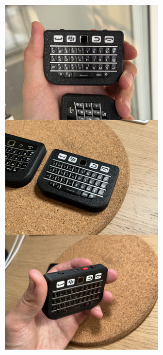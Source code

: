 <img src="https://github.com/ZitaoTech/BBQ10-USB_BLE_Keyboard/blob/main/Gallery/Q10_1.jpg"  alt="9900_1" align=center />
<img src="https://github.com/ZitaoTech/BBQ10-USB_BLE_Keyboard/blob/main/Gallery/Q10_2.jpg"  alt="9900_1" align=center />
<img src="https://github.com/ZitaoTech/BBQ10-USB_BLE_Keyboard/blob/main/Gallery/Q10_3.jpg"  alt="9900_1" align=center />
